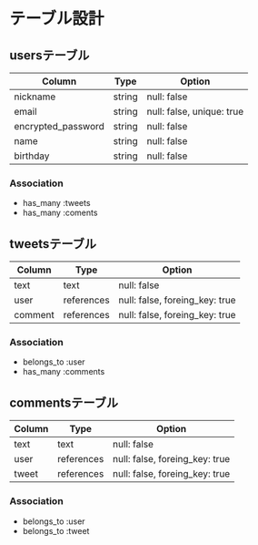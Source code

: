 # テーブル設計

## usersテーブル
| Column             | Type    | Option                   |
| ------------------ | ------- | ------------------------ |
| nickname           | string  | null: false              |
| email              | string  | null: false, unique: true|
| encrypted_password | string  | null: false              |
| name               | string  | null: false              |
| birthday           | string  | null: false              |

### Association

- has_many  :tweets
- has_many  :coments

## tweetsテーブル
| Column             | Type       | Option                         |
| ------------------ | ---------- | ------------------------------ |
| text               | text       | null: false                    |
| user               | references | null: false, foreing_key: true |
| comment            | references | null: false, foreing_key: true |

### Association

- belongs_to :user
- has_many   :comments

## commentsテーブル
| Column             | Type       | Option                         |
| ------------------ | ---------- | ------------------------------ |
| text               | text       | null: false                    |
| user               | references | null: false, foreing_key: true |
| tweet              | references | null: false, foreing_key: true |

### Association

- belongs_to :user
- belongs_to :tweet